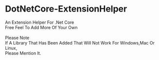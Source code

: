 # DotNetCore-ExtensionHelper
An Extension Helper For .Net Core<br>
Free Feel To Add More Of Your Own
<br><br>Please Note<br>
If A Library That Has Been Added That Will Not Work For Windows,Mac Or Linux, 
<br>Please Mention It.
